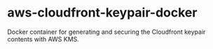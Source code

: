 # aws-cloudfront-keypair-docker
Docker container for generating and securing the Cloudfront keypair contents with AWS KMS.
